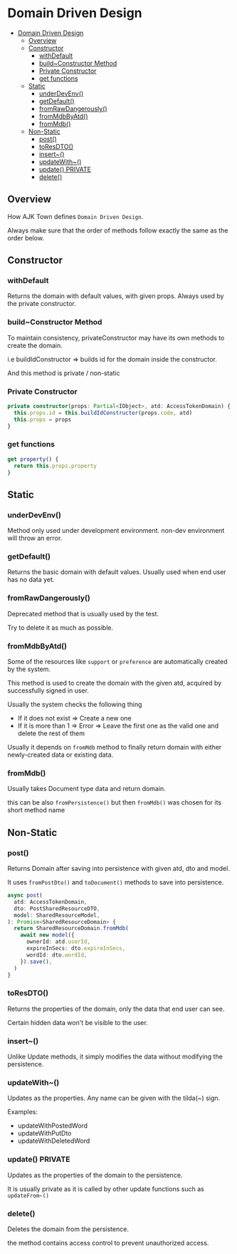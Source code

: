 # Domain Driven Design

<!-- TOC -->

- [Domain Driven Design](#domain-driven-design)
  - [Overview](#overview)
  - [Constructor](#constructor)
    - [withDefault](#withdefault)
    - [build~Constructor Method](#buildconstructor-method)
    - [Private Constructor](#private-constructor)
    - [get functions](#get-functions)
  - [Static](#static)
    - [underDevEnv()](#underdevenv)
    - [getDefault()](#getdefault)
    - [fromRawDangerously()](#fromrawdangerously)
    - [fromMdbByAtd()](#frommdbbyatd)
    - [fromMdb()](#frommdb)
  - [Non-Static](#non-static)
    - [post()](#post)
    - [toResDTO()](#toresdto)
    - [insert~()](#insert)
    - [updateWith~()](#updatewith)
    - [update() PRIVATE](#update-private)
    - [delete()](#delete)

<!-- /TOC -->

## Overview

How AJK Town defines `Domain Driven Design`.

Always make sure that the order of methods follow exactly the same as the order below.


## Constructor


### withDefault
Returns the domain with default values, with given props.
Always used by the private constructor.

### build~Constructor Method

To maintain consistency, privateConstructor may have its own methods to create the domain.

i.e buildIdConstructor => builds id for the domain inside the constructor.

And this method is private / non-static

### Private Constructor
```ts
private constructor(props: Partial<IObject>, atd: AccessTokenDomain) {
  this.props.id = this.buildIdConstructor(props.code, atd)
  this.props = props
}
```
### get functions
```ts
get property() {
  return this.props.property
}
```


## Static

### underDevEnv()

Method only used under development environment. non-dev environment will throw an error.

### getDefault()
Returns the basic domain with default values.
Usually used when end user has no data yet.

### fromRawDangerously()

Deprecated method that is usually used by the test.

Try to delete it as much as possible.


### fromMdbByAtd()

Some of the resources like `support` or `preference` are automatically created by the system.

This method is used to create the domain with the given atd, acquired by successfully signed in user.

Usually the system checks the following thing
- If it does not exist => Create a new one
- If it is more than 1 => Error => Leave the first one as the valid one and delete the rest of them

Usually it depends on `fromMdb` method to finally return domain with either newly-created data or existing data.



### fromMdb()

Usually takes Document type data and return domain.

this can be also `fromPersistence()` but then `fromMdb()` was chosen for its short method name

## Non-Static

### post()

Returns Domain after saving into persistence with given atd, dto and model.

It uses `fromPostDto()` and `toDocument()` methods to save into persistence.

```ts
async post(
  atd: AccessTokenDomain,
  dto: PostSharedResourceDTO,
  model: SharedResourceModel,
): Promise<SharedResourceDomain> {
  return SharedResourceDomain.fromMdb(
    await new model({
      ownerId: atd.userId,
      expireInSecs: dto.expireInSecs,
      wordId: dto.wordId,
    }).save(),
  )
}
```


### toResDTO()

Returns the properties of the domain, only the data that end user can see.

Certain hidden data won't be visible to the user.

### insert~()

Unlike Update methods, it simply modifies the data without modifying the persistence.

### updateWith~()

Updates as the properties. Any name can be given with the tilda(~) sign.


Examples:
- updateWithPostedWord
- updateWithPutDto
- updateWithDeletedWord


### update() PRIVATE

Updates as the properties of the domain to the persistence.

It is usually private as it is called by other update functions such as `updateFrom~()`


### delete()

Deletes the domain from the persistence.

the method contains access control to prevent unauthorized access.
